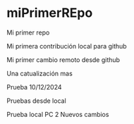 # miPrimerREpo

Mi primer repo

Mi primera contribución local para github

Mi primer cambio remoto desde github

Una catualización mas

Prueba 10/12/2024

Pruebas desde local

Prueba local PC 2
Nuevos cambios
